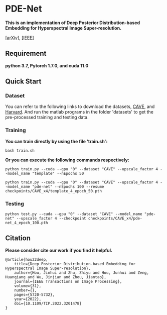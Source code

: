 PDE-Net
======
**This is an implementation of Deep Posterior Distribution-based Embedding for Hyperspectral Image Super-resolution.**

[[arXiv]](https://arxiv.org/abs/2205.14887 "arXiv"), [[IEEE]](https://ieeexplore.ieee.org/document/9870666 "IEEE")

Requirement
---------
**python 3.7, Pytorch 1.7.0, and cuda 11.0**

Quick Start
--------
### Dataset

You can refer to the following links to download the datasets, [CAVE](https://www1.cs.columbia.edu/CAVE/databases/multispectral/ "CAVE"), and [Harvard](http://vision.seas.harvard.edu/hyperspec/ "Harvard"). And run the matlab programs in the folder 'datasets' to get the pre-processed training and testing data.

### Training

**You can train directly by using the file 'train.sh':**

	bash train.sh

**Or you can execute the following commands respectively:**
	
	python train.py --cuda --gpu "0" --dataset "CAVE" --upscale_factor 4 --model_name "template" --nEpochs 50

	python train.py --cuda --gpu "0" --dataset "CAVE" --upscale_factor 4 --model_name "pde-net" --nEpochs 100 --resume checkpoints/CAVE_x4/template_4_epoch_50.pth

### Testing

	python test.py --cuda --gpu "0" --dataset "CAVE" --model_name "pde-net" --upscale_factor 4 --checkpoint checkpoints/CAVE_x4/pde-net_4_epoch_100.pth

Citation 
--------
**Please consider cite our work if you find it helpful.**

	@article{hou22deep,
		title={Deep Posterior Distribution-based Embedding for Hyperspectral Image Super-resolution},
		author={Hou, Jinhui and Zhu, Zhiyu and Hou, Junhui and Zeng, Huanqiang and Wu, Jinjian and Zhou, Jiantao},
		journal={IEEE Transactions on Image Processing},
		volume={31},
		number={},
		pages={5720-5732},
		year={2022},
		doi={10.1109/TIP.2022.3201478}
	}
  
